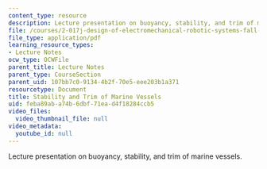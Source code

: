```yaml
---
content_type: resource
description: Lecture presentation on buoyancy, stability, and trim of marine vessels.
file: /courses/2-017j-design-of-electromechanical-robotic-systems-fall-2009/feba89aba74b6dbf71ead4f18284ccb5_MIT2_017JF09_stability.pdf
file_type: application/pdf
learning_resource_types:
- Lecture Notes
ocw_type: OCWFile
parent_title: Lecture Notes
parent_type: CourseSection
parent_uid: 107bb7c0-9134-4b2f-70e5-eee203b1a371
resourcetype: Document
title: Stability and Trim of Marine Vessels
uid: feba89ab-a74b-6dbf-71ea-d4f18284ccb5
video_files:
  video_thumbnail_file: null
video_metadata:
  youtube_id: null
---
```

Lecture presentation on buoyancy, stability, and trim of marine vessels.


